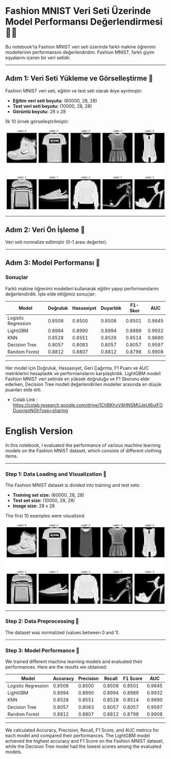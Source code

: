 # Fashion MNIST Veri Seti Üzerinde Model Performansı Değerlendirmesi 👗👠

Bu notebook'ta Fashion MNIST veri seti üzerinde farklı makine öğrenimi modellerinin performansını değerlendirdim. Fashion MNIST, farklı giyim eşyalarını içeren bir veri setidir.

---

## Adım 1: Veri Seti Yükleme ve Görselleştirme 📸

Fashion MNIST veri seti, eğitim ve test seti olarak ikiye ayrılmıştır:

- **Eğitim veri seti boyutu:** (60000, 28, 28)
- **Test veri seti boyutu:** (10000, 28, 28)
- **Görüntü boyutu:** 28 x 28

İlk 10 örnek görselleştirilmiştir:

![Fashion MNIST Examples](fashion_mnist_examples.png)

---

## Adım 2: Veri Ön İşleme 📏

Veri seti normalize edilmiştir (0-1 arası değerler).

---



## Adım 3: Model Performansı 🚀

### Sonuçlar

Farklı makine öğrenimi modelleri kullanarak eğitim yapıp performanslarını değerlendirdik. İşte elde ettiğimiz sonuçlar:

| Model                 | Doğruluk | Hassasiyet | Duyarlılık | F1-Skor | AUC      |
|-----------------------|----------|------------|------------|---------|----------|
| Logistic Regression   | 0.8508   | 0.8500     | 0.8508     | 0.8501  | 0.9845   |
| LightGBM              | 0.8994   | 0.8990     | 0.8994     | 0.8989  | 0.9932   |
| KNN                   | 0.8528   | 0.8551     | 0.8528     | 0.8514  | 0.9690   |
| Decision Tree         | 0.8057   | 0.8083     | 0.8057     | 0.8057  | 0.9597   |
| Random Forest         | 0.8812   | 0.8807     | 0.8812     | 0.8798  | 0.9908   |

---
Her model için Doğruluk, Hassasiyet, Geri Çağırma, F1 Puanı ve AUC metriklerini hesapladık ve performanslarını karşılaştırdık. LightGBM modeli Fashion MNIST veri setinde en yüksek doğruluğu ve F1 Skorunu elde ederken, Decision Tree modeli değerlendirilen modeller arasında en düşük puanları elde etti.

- Colab Link : https://colab.research.google.com/drive/1ChBKhyV4HNSMUJeUI6ulFODuxxjgoNGh?usp=sharing

# English Version

In this notebook, I evaluated the performance of various machine learning models on the Fashion MNIST dataset, which consists of different clothing items.

---

### Step 1: Data Loading and Visualization 📸

The Fashion MNIST dataset is divided into training and test sets:

- **Training set size:** (60000, 28, 28)
- **Test set size:** (10000, 28, 28)
- **Image size:** 28 x 28

The first 10 examples were visualized:

![Fashion MNIST Examples](fashion_mnist_examples.png)

---

### Step 2: Data Preprocessing 📏

The dataset was normalized (values between 0 and 1).

---

### Step 3: Model Performance 🚀

We trained different machine learning models and evaluated their performances. Here are the results we obtained:

| Model                 | Accuracy | Precision | Recall  | F1 Score | AUC      |
|-----------------------|----------|-----------|---------|----------|----------|
| Logistic Regression   | 0.8508   | 0.8500    | 0.8508  | 0.8501   | 0.9845   |
| LightGBM              | 0.8994   | 0.8990    | 0.8994  | 0.8989   | 0.9932   |
| KNN                   | 0.8528   | 0.8551    | 0.8528  | 0.8514   | 0.9690   |
| Decision Tree         | 0.8057   | 0.8083    | 0.8057  | 0.8057   | 0.9597   |
| Random Forest         | 0.8812   | 0.8807    | 0.8812  | 0.8798   | 0.9908   |

---

We calculated Accuracy, Precision, Recall, F1 Score, and AUC metrics for each model and compared their performances. The LightGBM model achieved the highest accuracy and F1 Score on the Fashion MNIST dataset, while the Decision Tree model had the lowest scores among the evaluated models.

